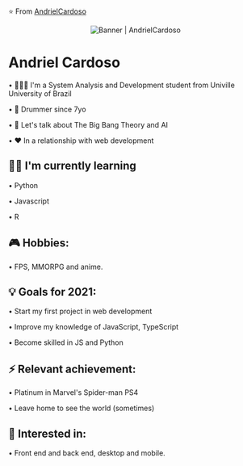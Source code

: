⭐️ From [AndrielCardoso](https://github.com/AndrielCardoso)

<div align="center"><img alt="Banner | AndrielCardoso" src="https://media.giphy.com/media/LmNwrBhejkK9EFP504/source.gif" /></div>

<h1>Andriel Cardoso</h1>
• 👨🏻‍🎓 I'm a System Analysis and Development student from Univille University of Brazil


• 🥁 Drummer since 7yo


• 💬 Let's talk about The Big Bang Theory and AI


• ❤️ In a relationship with web development

### <h2>👨‍💻 I'm currently learning</h2>
• Python

•  Javascript

•  R

### <h2>🎮 Hobbies: </h2>
• FPS, MMORPG and anime. 

### <h2>💡 Goals for 2021: </h2>
• Start my first project in web development

• Improve my knowledge of JavaScript, TypeScript

• Become skilled in JS and Python

### <h2> ⚡ Relevant achievement: </h2>
• Platinum in Marvel's Spider-man PS4

• Leave home to see the world (sometimes)

### <h2> 📢 Interested in: </h2>
• Front end and back end, desktop and mobile.

